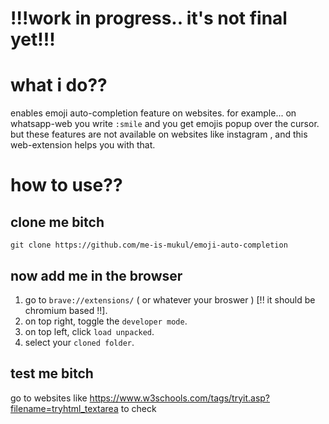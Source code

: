 # !!!work in progress.. it's not final yet!!!
# what i do??
enables emoji auto-completion feature on websites.
for example...
on whatsapp-web you write `:smile` and you get emojis popup over the cursor. but these features are not available on websites like instagram , and this web-extension helps you with that.

# how to use??

## clone me bitch
```
git clone https://github.com/me-is-mukul/emoji-auto-completion
```

## now add me in the browser 
1) go to `brave://extensions/` ( or whatever your broswer ) [!! it should be chromium based !!].
2) on top right, toggle the `developer mode`.
3) on top left, click `load unpacked`.
4) select your `cloned folder`.

## test me bitch
go to websites like <a>https://www.w3schools.com/tags/tryit.asp?filename=tryhtml_textarea</a> to check

